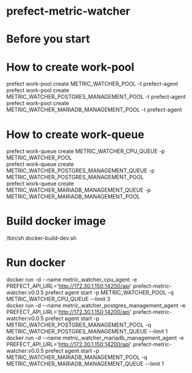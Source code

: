 # prefect-metric-watcher

# Before you start
# How to create work-pool
prefect work-pool create METRIC_WATCHER_POOL -t prefect-agent  
prefect work-pool create METRIC_WATCHER_POSTGRES_MANAGEMENT_POOL -t prefect-agent  
prefect work-pool create METRIC_WATCHER_MARIADB_MANAGEMENT_POOL -t prefect-agent  

# How to create work-queue
prefect work-queue create METRIC_WATCHER_CPU_QUEUE -p METRIC_WATCHER_POOL  
prefect work-queue create METRIC_WATCHER_POSTGRES_MANAGEMENT_QUEUE -p METRIC_WATCHER_POSTGRES_MANAGEMENT_POOL  
prefect work-queue create METRIC_WATCHER_MARIADB_MANAGEMENT_QUEUE -p METRIC_WATCHER_MARIADB_MANAGEMENT_POOL  

# Build docker image
/bin/sh docker-build-dev.sh  

# Run docker
docker run -d --name metric_watcher_cpu_agent -e PREFECT_API_URL='http://172.30.1.150:14200/api' prefect-metric-watcher:v0.0.5 prefect agent start -p METRIC_WATCHER_POOL -q METRIC_WATCHER_CPU_QUEUE --limit 3  
docker run -d --name metric_watcher_postgres_management_agent -e PREFECT_API_URL='http://172.30.1.150:14200/api' prefect-metric-watcher:v0.0.5 prefect agent start -p METRIC_WATCHER_POSTGRES_MANAGEMENT_POOL -q METRIC_WATCHER_POSTGRES_MANAGEMENT_QUEUE --limit 1  
docker run -d --name metric_watcher_mariadb_management_agent -e PREFECT_API_URL='http://172.30.1.150:14200/api' prefect-metric-watcher:v0.0.5 prefect agent start -p METRIC_WATCHER_MARIADB_MANAGEMENT_POOL -q METRIC_WATCHER_MARIADB_MANAGEMENT_QUEUE --limit 1  
